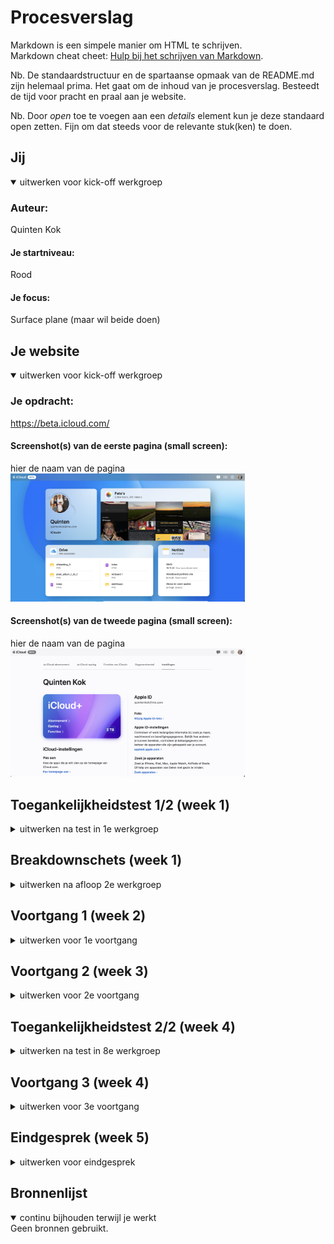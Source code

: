 # Procesverslag
Markdown is een simpele manier om HTML te schrijven.  
Markdown cheat cheet: [Hulp bij het schrijven van Markdown](https://github.com/adam-p/markdown-here/wiki/Markdown-Cheatsheet).

Nb. De standaardstructuur en de spartaanse opmaak van de README.md zijn helemaal prima. Het gaat om de inhoud van je procesverslag. Besteedt de tijd voor pracht en praal aan je website.

Nb. Door *open* toe te voegen aan een *details* element kun je deze standaard open zetten. Fijn om dat steeds voor de relevante stuk(ken) te doen.





## Jij

<details open>
  <summary>uitwerken voor kick-off werkgroep</summary>

  ### Auteur:
  Quinten Kok

  #### Je startniveau:
  Rood

  #### Je focus:
  Surface plane (maar wil beide doen)
 
</details>





## Je website

<details open>
  <summary>uitwerken voor kick-off werkgroep</summary>

  ### Je opdracht:
 https://beta.icloud.com/

  #### Screenshot(s) van de eerste pagina (small screen): 
  hier de naam van de pagina  
  <img src="readme-images/Screenshot 2022-11-14 at 15.16.43.png" width="375px" alt="Home pagina/overzicht">

  #### Screenshot(s) van de tweede pagina (small screen):
  hier de naam van de pagina  
  <img src="readme-images/Screenshot 2022-11-14 at 15.20.17.png" width="375px" alt="settings pagina">
 
</details>



## Toegankelijkheidstest 1/2 (week 1)

<details>
  <summary>uitwerken na test in 1e werkgroep</summary>

  ### Bevindingen
  Lijst met je bevindingen die in de test naar voren kwamen:

  #### Screenreader
  Hier korte omschrijving (met indien nodig afbeeldingen)

  Hier een omschrijving van hoe het opgelost kan worden (met indien nodig afbeeldingen)


  #### Muis en Toetsenbord 

  - enkel toetsenbord: logische volgorde,maar je kan niet (makkelijk) naar de footer en daarboven, selectie blauwe rand overal en duidelijk maar in grote lijsten erg langzaam.
  
  Hier een omschrijving van hoe het opgelost kan worden (met indien nodig afbeeldingen)
  skip content button voor de lange lijsten en makkelijker de footer bereikbaar maken.

  #### Motoriek (shocks, elastiekjes)
  Hier korte omschrijving (met indien nodig afbeeldingen)
  Hierbij was de site nogsteeds semi okay, er was een aantal kleine objecten die een beejte moeilijk te bereiken waren, maar het ging eigenlijk al best goed.

  Hier een omschrijving van hoe het opgelost kan worden (met indien nodig afbeeldingen)
  mogelijk die objecten groter maken, maar die zijn expres kleiner gemaakt

  #### Visueel (brillen, contrast, kleurenblind, dark/light). 
  Hier korte omschrijving (met indien nodig afbeeldingen)
  ik ben zelf al kleurenblind en heb daar geen last gehad met de site zelf. Daarnaast was de site zelfs goed met gekke bril goed te zien.

  Hier een omschrijving van hoe het opgelost kan worden (met indien nodig afbeeldingen)
  eigenlijk niet heel veel verbeterpunten.
</details>



## Breakdownschets (week 1)

<details>
  <summary>uitwerken na afloop 2e werkgroep</summary>

  ### de hele pagina: 
  <img src="readme-images/dummy-plaatje.jpg" width="375px" alt="breakdown van de hele pagina">

  ### dynamisch deel (bijv menu): 
  <img src="readme-images/dummy-plaatje.jpg" width="375px" alt="breakdown van een dynamisch deel">

  ### wellicht nog een dynamisch deel (bijv filter): 
  <img src="readme-images/dummy-plaatje.jpg" width="375px" alt="breakdown van nog een dynamisch deel">

</details>





## Voortgang 1 (week 2)

<details>
  <summary>uitwerken voor 1e voortgang</summary>

  ### Stand van zaken
  hier dit ging goed & dit was lastig (neem ook screenshots op van delen van je website en code)
  Eigenlijk ging alles wel goed, grid ging verassennd goed.


  ### Agenda voor meeting
  Wij hadden niet echt specifieke vragen, we wilde gewoon ons werk laten zien en kijken hoe we konden verbeteren.

  | student 1      | student 2          | student 3    | student 4        |
  | ---            | ---                | ---          | ---              |
  | dit bespreken  | en dit             | en ik dit    | en dan ik dat    |
  | en dat ook nog | dit als er tijd is | nog een punt | dit wil ik zeker |
  | ...            | ...                | ...          | ...              |


  ### Verslag van meeting
  hier na afloop snel de uitkomsten van de meeting vastleggen

  - Ik had wat tips gekregen over mijn Grid in .home main. Hierdoor was het beter gecentreerd.

</details>





## Voortgang 2 (week 3)

<details>
  <summary>uitwerken voor 2e voortgang</summary>

  ### Stand van zaken
  hier dit ging goed & dit was lastig (neem ook screenshots op van delen van je website en code)
  Ik had wat moeite met de wiggle animatie, om ze allemaal aan te krijgen. verder gingen alle animaties

  ### Agenda voor meeting
  samen met je groepje opstellen
  Wij hadden niet echt specifieke vragen, we wilde gewoon ons werk laten zien en kijken hoe we konden verbeteren.

  ### Verslag van meeting
  hier na afloop snel de uitkomsten van de meeting vastleggen

  - Ik had wat tips gekregen van Yara over github, daarnaast een tip gekregen over de js tag querySelecterAll.

</details>





## Toegankelijkheidstest 2/2 (week 4)

<details>
  <summary>uitwerken na test in 8e werkgroep</summary>

  ### Bevindingen
  Lijst met je bevindingen die in de test naar voren kwamen (geef ook aan wat er verbeterd is):

  #### Screenreader
  Hier korte omschrijving (met indien nodig afbeeldingen)

  Hier een omschrijving van hoe het opgelost kan worden (met indien nodig afbeeldingen)


  #### Muis en Toetsenbord 
  Hier korte omschrijving (met indien nodig afbeeldingen)

  Hier een omschrijving van hoe het opgelost kan worden (met indien nodig afbeeldingen)


  #### Motoriek (shocks, elastiekjes)
  Hier korte omschrijving (met indien nodig afbeeldingen)

  Hier een omschrijving van hoe het opgelost kan worden (met indien nodig afbeeldingen)


  #### Visueel (brillen, contrast, kleurenblind, dark/light). 
  Hier korte omschrijving (met indien nodig afbeeldingen)

  Hier een omschrijving van hoe het opgelost kan worden (met indien nodig afbeeldingen)

</details>





## Voortgang 3 (week 4)

<details>
  <summary>uitwerken voor 3e voortgang</summary>

  ### Stand van zaken
  hier dit ging goed & dit was lastig (neem ook screenshots op van delen van je website en code)
  Ik had geen problemen, maar ik moet gewoon aan de slag. 


  ### Agenda voor meeting
  samen met je groepje opstellen



  ### Verslag van meeting
  hier na afloop snel de uitkomsten van de meeting vastleggen

  - Ik had veel lopen klooien met kleine onbelangrijke dingen, dat viel Robbert ook gelijk op. Ik moet hard aan de bak om de tweede pagina te maken.

</details>





## Eindgesprek (week 5)

<details>
  <summary>uitwerken voor eindgesprek</summary>

  ### Je uitkomst - karakteristiek screenshots:
  <img src="readme-images/dummy-plaatje.jpg" width="375px" alt="uitomst opdracht 1">


  ### Dit ging goed/Heb ik geleerd: 
  Korte omschrijving met plaatjes

  <img src="readme-images/dummy-plaatje.jpg" width="375px" alt="top">


  ### Dit was lastig/Is niet gelukt:
  Korte omschrijving met plaatjes

  <img src="readme-images/dummy-plaatje.jpg" width="375px" alt="bummer">
</details>





## Bronnenlijst

<details open>
  <summary>continu bijhouden terwijl je werkt</summary>
Geen bronnen gebruikt.
</details>
